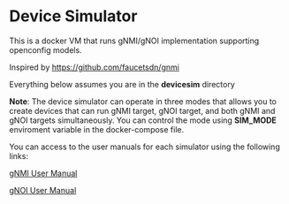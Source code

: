 # Device Simulator

This is a docker VM that runs gNMI/gNOI implementation supporting openconfig models.

Inspired by https://github.com/faucetsdn/gnmi 

Everything below assumes you are in the __devicesim__ directory

**Note**: The device simulator can operate in three modes that allows you to create devices that can run gNMI target, gNOI target, and both gNMI and gNOI targets simultaneously. You can control the mode using **SIM_MODE** enviroment variable in the docker-compose file. 

You can access to the user manuals for each simulator using the following links: 

[gNMI User Manual](gnmi_user_manual.md)

[gNOI User Manual](gnoi_user_manual.md)

